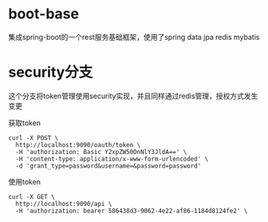 # boot-base
集成spring-boot的一个rest服务基础框架，使用了spring data jpa redis mybatis


# security分支
这个分支将token管理使用security实现，并且同样通过redis管理，授权方式发生变更

获取token
~~~
curl -X POST \
  http://localhost:9090/oauth/token \
  -H 'authorization: Basic Y2xpZW50OnNlY3JldA==' \
  -H 'content-type: application/x-www-form-urlencoded' \
  -d 'grant_type=password&username=&password=password'
~~~

使用token
~~~
curl -X GET \
  http://localhost:9090/api \
  -H 'authorization: bearer 586438d3-9062-4e22-af86-1184d8124fe2' \
~~~
